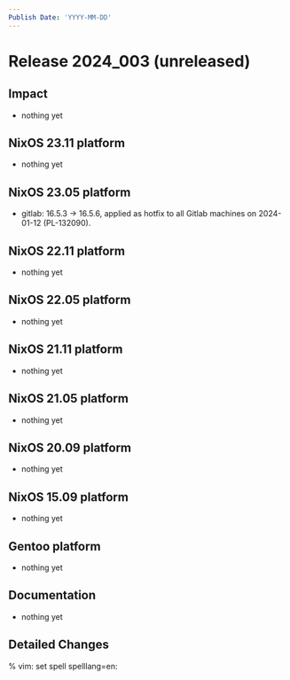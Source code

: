 ```yaml
---
Publish Date: 'YYYY-MM-DD'
---
```


# Release 2024_003 (unreleased)

## Impact

- nothing yet

## NixOS 23.11 platform

- nothing yet

## NixOS 23.05 platform

- gitlab: 16.5.3 -> 16.5.6, applied as hotfix to all Gitlab machines on
  2024-01-12 (PL-132090).

## NixOS 22.11 platform

- nothing yet

## NixOS 22.05 platform

- nothing yet

## NixOS 21.11 platform

- nothing yet

## NixOS 21.05 platform

- nothing yet

## NixOS 20.09 platform

- nothing yet

## NixOS 15.09 platform

- nothing yet

## Gentoo platform

- nothing yet

## Documentation

- nothing yet

## Detailed Changes

% vim: set spell spelllang=en:
